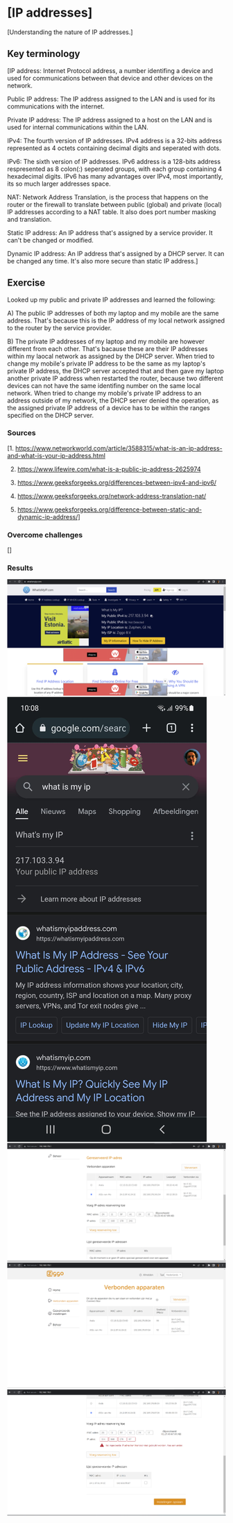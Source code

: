 # [IP addresses]
[Understanding the nature of IP addresses.]

## Key terminology
[IP address: Internet Protocol address, a number identifing a device and used for communications between that device and other devices on the network.

Public IP address: The IP address assigned to the LAN and is used for its communications with the internet.

Private IP address: The IP address assigned to a host on the LAN and is used for internal communications within the LAN.

IPv4: The fourth version of IP addresses. IPv4 address is a 32-bits address represented as 4 octets containing decimal digits and seperated with dots.

IPv6: The sixth version of IP addresses. IPv6 address is a 128-bits address respresented as 8 colon(:) seperated groups, with each group containing 4 hexadecimal digits. IPv6 has many advantages over IPv4, most importantly, its so much larger addresses space.

NAT: Network Address Translation, is the process that happens on the router or the firewall to translate between public (global) and private (local) IP addresses according to a NAT table. It also does port number masking and translation.

Static IP address: An IP address that's assigned by a service provider. It can't be changed or modified.

Dynamic IP address: An IP address that's assigned by a DHCP server. It can be changed any time. It's also more secure than static IP address.]

## Exercise
Looked up my public and private IP addresses and learned the following:

A) The public IP addresses of both my laptop and my mobile are the same address. That's because this is the IP address of my local network assigned to the router by the service provider.

B) The private IP addresses of my laptop and my mobile are however different from each other. That's bacause these are their IP addresses within my laocal network as assigned by the DHCP server.
When tried to change my mobile's private IP address to be the same as my laptop's private IP address, the DHCP server accepted that and then gave my laptop another private IP address when restarted the router, because two different devices can not have the same identifing number on the same local network.
When tried to change my mobile's private IP address to an address outside of my network, the DHCP server denied the operation, as the assigned private IP address of a device has to be within the ranges specified on the DHCP server.

### Sources
[1. https://www.networkworld.com/article/3588315/what-is-an-ip-address-and-what-is-your-ip-address.html

2. https://www.lifewire.com/what-is-a-public-ip-address-2625974

3. https://www.geeksforgeeks.org/differences-between-ipv4-and-ipv6/

4. https://www.geeksforgeeks.org/network-address-translation-nat/

5. https://www.geeksforgeeks.org/difference-between-static-and-dynamic-ip-address/]

### Overcome challenges
[]

### Results
![Public_IP_laptop](https://github.com/Techgrounds-Cloud-9/cloud-9-Atalla90/blob/fb870f02f39c7183cde0dc654b5bcd339371973b/00_includes/Networking/Public_IP_laptop.png)
![Public_IP_mobile](https://github.com/Techgrounds-Cloud-9/cloud-9-Atalla90/blob/fb870f02f39c7183cde0dc654b5bcd339371973b/00_includes/Networking/Public_IP_mobile.png)
![Pirvate_IP_laptop&mobile](https://github.com/Techgrounds-Cloud-9/cloud-9-Atalla90/blob/fb870f02f39c7183cde0dc654b5bcd339371973b/00_includes/Networking/Private_IP_laptop&mobile.png)
![Mobile_IP_changed_to_laptop](https://github.com/Techgrounds-Cloud-9/cloud-9-Atalla90/blob/fb870f02f39c7183cde0dc654b5bcd339371973b/00_includes/Networking/Mobile_IP_changed_to_laptop.png)
![Mobile_IP_change_outside_trial](https://github.com/Techgrounds-Cloud-9/cloud-9-Atalla90/blob/fb870f02f39c7183cde0dc654b5bcd339371973b/00_includes/Networking/Mobile_IP_change_outside_trial.png)
